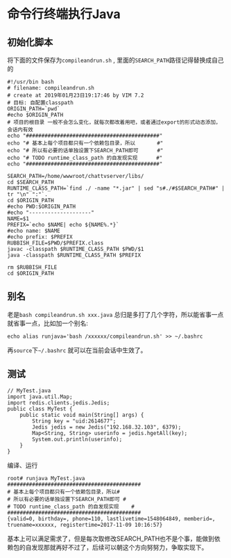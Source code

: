 # 命令行终端执行Java

## 初始化脚本
将下面的文件保存为`compileandrun.sh` , 里面的`SEARCH_PATH`路径记得替换成自己的

```
#!/usr/bin bash
# filename: compileandrun.sh
# create at 2019年01月23日19:17:46 by VIM 7.2
# 目标: 自配置classpath
ORIGIN_PATH=`pwd`
#echo $ORIGIN_PATH
# 项目的根目录 一般不会怎么变化，就每次都改着用吧，或者通过export的形式动态添加，会话内有效
echo "###########################################"
echo "# 基本上每个项目都只有一个依赖包目录，所以       #"
echo "# 所以有必要的话单独设置下SEARCH_PATH即可      #"
echo "# TODO runtime_class_path 的自发现实现      #"
echo "###########################################"

SEARCH_PATH=/home/wwwroot/chattvserver/libs/
cd $SEARCH_PATH
RUNTIME_CLASS_PATH=`find ./ -name "*.jar" | sed "s#./#$SEARCH_PATH#" | tr "\n" ":"`.
cd $ORIGIN_PATH
#echo PWD:$ORIGIN_PATH
#echo "--------------------"
NAME=$1
PREFIX=`echo $NAME| echo ${NAME%.*}`
#echo name: $NAME
#echo prefix: $PREFIX
RUBBISH_FILE=$PWD/$PREFIX.class
javac -classpath $RUNTIME_CLASS_PATH $PWD/$1
java -classpath $RUNTIME_CLASS_PATH $PREFIX

rm $RUBBISH_FILE
cd $ORIGIN_PATH
```

## 别名
老是`bash compileandrun.sh xxx.java` 总归是多打了几个字符，所以能省事一点就省事一点，比如加一个别名:
```
echo alias runjava='bash /xxxxxx/compileandrun.sh' >> ~/.bashrc
```
再`source`下`~/.bashrc` 就可以在当前会话中生效了。

## 测试
```
// MyTest.java
import java.util.Map;
import redis.clients.jedis.Jedis;
public class MyTest {
    public static void main(String[] args) {
        String key = "uid:2614677";
		Jedis jedis = new Jedis("192.168.32.103", 6379);
		Map<String, String> userinfo = jedis.hgetAll(key);
		System.out.println(userinfo);
    }
}
```
编译、运行
```
root# runjava MyTest.java
###########################################
# 基本上每个项目都只有一个依赖包目录，所以#
# 所以有必要的话单独设置下SEARCH_PATH即可 #
# TODO runtime_class_path 的自发现实现    #
###########################################
{valid=0, birthday=, phone=110, lastlivetime=1548064849, memberid=, truename=xxxxxx, registertime=2017-11-09 10:16:57}
```

基本上可以满足需求了，但是每次取修改SEARCH_PATH也不是个事，能做到依赖包的自发现那就再好不过了，后续可以朝这个方向努努力，争取实现下。
